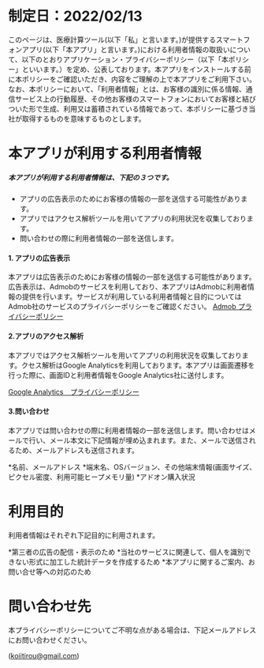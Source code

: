 # 制定日：2022/02/13
このページは、医療計算ツール(以下「私」と言います。)が提供するスマートフォンアプリ(以下「本アプリ」と言います。)における利用者情報の取扱いについて、以下のとおりアプリケーション・プライバシーポリシー（以下「本ポリシー」といいます。）を定め、公表しております。本アプリをインストールする前に本ポリシーをご確認いただき、内容をご理解の上で本アプリをご利用下さい。
なお、本ポリシーにおいて、「利用者情報」とは、お客様の識別に係る情報、通信サービス上の行動履歴、その他お客様のスマートフォンにおいてお客様と結びついた形で生成、利用又は蓄積されている情報であって、本ポリシーに基づき当社が取得するものを意味するものとします。

# 本アプリが利用する利用者情報
 
##### 本アプリが利用する利用者情報は、下記の３つです。
* アプリの広告表示のためにお客様の情報の一部を送信する可能性があります。
* アプリではアクセス解析ツールを用いてアプリの利用状況を収集しております。
* 問い合わせの際に利用者情報の一部を送信します。

#### 1. アプリの広告表示
本アプリは広告表示のためにお客様の情報の一部を送信する可能性があります。広告表示は、Admobのサービスを利用しており、本アプリはAdmobに利用者情報の提供を行います。サービスが利用している利用者情報と目的についてはAdmob社のサービスのプライバシーポリシーをご確認ください。
[Admob プライバシーポリシー](https://policies.google.com/technologies/partner-sites) 

#### 2.アプリのアクセス解析
本アプリではアクセス解析ツールを用いてアプリの利用状況を収集しております。クセス解析はGoogle Analyticsを利用しております。本アプリは画面遷移を行った際に、画面IDと利用者情報をGoogle Analytics社に送付します。

[Google Analytics　プライバシーポリシー](https://policies.google.com/technologies/partner-sites)

#### 3.問い合わせ
本アプリでは問い合わせの際に利用者情報の一部を送信します。問い合わせはメールで行い、メール本文に下記情報が埋め込まれます。また、メールで送信されるため、メールアドレスも送信されます。

*名前、メールアドレス
*端末名、OSバージョン、その他端末情報(画面サイズ、ピクセル密度、利用可能ヒープメモリ量)
*アドオン購入状況

# 利用目的
利用者情報はそれぞれ下記目的に利用されます。

*第三者の広告の配信・表示のため
*当社のサービスに関連して、個人を識別できない形式に加工した統計データを作成するため
*本アプリに関するご案内、お問い合せ等への対応のため

# 問い合わせ先
本プライバシーポリシーについてご不明な点がある場合は、下記メールアドレスにお問い合わせください。

(<koiitirou@gmail.com>)

